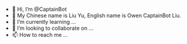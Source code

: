- 👋 Hi, I’m @CaptainBot
- 👀 My Chinese name is Liu Yu, English name is Owen CaptainBot Liu.
- 🌱 I’m currently learning ...
- 💞️ I’m looking to collaborate on ...
- 📫 How to reach me ...

<!---
liuyu9045/liuyu9045 is a ✨ special ✨ repository because its `README.md` (this file) appears on your GitHub profile.
You can click the Preview link to take a look at your changes.
--->
